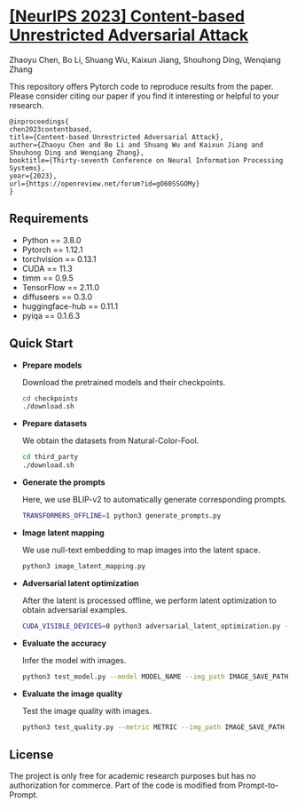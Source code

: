 # [[NeurIPS 2023] Content-based Unrestricted Adversarial Attack](https://openreview.net/pdf?id=gO60SSGOMy)

Zhaoyu Chen, Bo Li, Shuang Wu, Kaixun Jiang, Shouhong Ding, Wenqiang Zhang

This repository offers Pytorch code to reproduce results from the paper. Please consider citing our paper if you find it interesting or helpful to your research.

```
@inproceedings{
chen2023contentbased,
title={Content-based Unrestricted Adversarial Attack},
author={Zhaoyu Chen and Bo Li and Shuang Wu and Kaixun Jiang and Shouhong Ding and Wenqiang Zhang},
booktitle={Thirty-seventh Conference on Neural Information Processing Systems},
year={2023},
url={https://openreview.net/forum?id=gO60SSGOMy}
}
```


## Requirements

- Python == 3.8.0
- Pytorch == 1.12.1
- torchvision == 0.13.1
- CUDA == 11.3
- timm == 0.9.5
- TensorFlow == 2.11.0
- diffuseers == 0.3.0
- huggingface-hub == 0.11.1
- pyiqa == 0.1.6.3


## Quick Start

- **Prepare models**

  Download the pretrained models and their checkpoints.

   ```bash
  cd checkpoints
  ./download.sh
  ```

- **Prepare datasets**

  We obtain the datasets from Natural-Color-Fool.

   ```bash
  cd third_party
  ./download.sh
  ```
  
- **Generate the prompts**

  Here, we use BLIP-v2 to automatically generate corresponding prompts.

  ```bash
  TRANSFORMERS_OFFLINE=1 python3 generate_prompts.py
  ```

- **Image latent mapping**

    We use null-text embedding to map images into the latent space.

  ```bash
  python3 image_latent_mapping.py
  ```

- **Adversarial latent optimization**

   After the latent is processed offline, we perform latent optimization to obtain adversarial examples.

  ```bash
  CUDA_VISIBLE_DEVICES=0 python3 adversarial_latent_optimization.py --model mnv2 --beta 0.1 --alpha 0.04 --steps 10 --norm 2 --start 0 --end 1000 --mu 1 --eps 0.1 
  ```

- **Evaluate the accuracy**

   Infer the model with images.

  ```bash
  python3 test_model.py --model MODEL_NAME --img_path IMAGE_SAVE_PATH
  ```

- **Evaluate the image quality**

   Test the image quality with images.

  ```bash
  python3 test_quality.py --metric METRIC --img_path IMAGE_SAVE_PATH
  ```

## License
The project is only free for academic research purposes but has no authorization for commerce. Part of the code is modified from Prompt-to-Prompt.